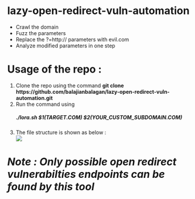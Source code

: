 # lazy-open-redirect-vuln-automation
<ul>
<li>Crawl the domain</li> 
<li>Fuzz the parameters</li>
  <li>Replace the ?=http:// parameters with evil.com</li>
  <li>Analyze modified parameters in one step </li>
</ul>

<h1>Usage of the repo :</h1>
<ol>
  <li>Clone the repo using the command <strong>git clone https://github.com/balajianbalagan/lazy-open-redirect-vuln-automation.git</strong></li>
  <li>Run the command using <h5 style="bg-color:#A8A8A8;">./lora.sh $1(TARGET.COM) $2(YOUR_CUSTOM_SUBDOMAIN.COM)</h5></li>
  <li>The file structure is shown as below :</li>
<img src=https://user-images.githubusercontent.com/42893328/152653295-02f7b3c2-0f29-4484-82d4-fb2bc06e2d94.png />
</ol>

<h1><i>Note : Only possible open redirect vulnerabilties endpoints can be found by this tool</i></h1>

